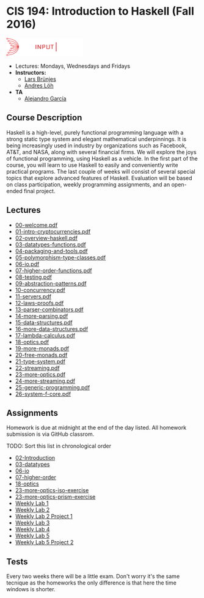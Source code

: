 # CIS 194: Introduction to Haskell (Fall 2016)

![Haskell Logo](img/IOHK_logo.webp)
+ Lectures: Mondays, Wednesdays and Fridays
+ **Instructors:**
    - [Lars Brünjes](https://iohk.io/en/team/lars-brunjes)
    - [Andres Löh](http://www.well-typed.com/people/andres/)
+ **TA**
    - [Alejandro García](https://iohk.io/en/team/alejandro-garcia)


## Course Description

Haskell is a high-level, purely functional programming language with a
strong static type system and elegant mathematical underpinnings. It is
being increasingly used in industry by organizations such as Facebook,
AT\&T, and NASA, along with several financial firms. We will explore the
joys of functional programming, using Haskell as a vehicle. In the first
part of the course, you will learn to use Haskell to easily and
conveniently write practical programs. The last couple of weeks will
consist of several special topics that explore advanced features of
Haskell. Evaluation will be based on class participation, weekly
programming assignments, and an open-ended final project.



## Lectures
- [00-welcome.pdf](../lectures/00-welcome.pdf)
- [01-intro-cryptocurrencies.pdf](../lectures/01-intro-cryptocurrencies.pdf)
- [02-overview-haskell.pdf](../lectures/02-overview-haskell.pdf)
- [03-datatypes-functions.pdf](../lectures/03-datatypes-functions.pdf)
- [04-packaging-and-tools.pdf](../lectures/04-packaging-and-tools.pdf)
- [05-polymorphism-type-classes.pdf](../lectures/05-polymorphism-type-classes.pdf)
- [06-io.pdf](../lectures/06-io.pdf)
- [07-higher-order-functions.pdf](../lectures/07-higher-order-functions.pdf)
- [08-testing.pdf](../lectures/08-testing.pdf)
- [09-abstraction-patterns.pdf](../lectures/09-abstraction-patterns.pdf)
- [10-concurrency.pdf](../lectures/10-concurrency.pdf)
- [11-servers.pdf](../lectures/11-servers.pdf)
- [12-laws-proofs.pdf](../lectures/12-laws-proofs.pdf)
- [13-parser-combinators.pdf](../lectures/13-parser-combinators.pdf)
- [14-more-parsing.pdf](../lectures/14-more-parsing.pdf)
- [15-data-structures.pdf](../lectures/15-data-structures.pdf)
- [16-more-data-structures.pdf](../lectures/16-more-data-structures.pdf)
- [17-lambda-calculus.pdf](../lectures/17-lambda-calculus.pdf)
- [18-optics.pdf](../lectures/18-optics.pdf)
- [19-more-monads.pdf](../lectures/19-more-monads.pdf)
- [20-free-monads.pdf](../lectures/20-free-monads.pdf)
- [21-type-system.pdf](../lectures/21-type-system.pdf)
- [22-streaming.pdf](../lectures/22-streaming.pdf)
- [23-more-optics.pdf](../lectures/23-more-optics.pdf)
- [24-more-streaming.pdf](../lectures/24-more-streaming.pdf)
- [25-generic-programming.pdf](../lectures/25-generic-programming.pdf)
- [26-system-f-core.pdf](../lectures/26-system-f-core.pdf)


## Assignments

Homework is due at midnight at the end of the day listed.
All homework submission is via GitHub classrom.

TODO: Sort this list in chronological order

- [02-Introduction]()
- [03-datatypes](https://classroom.github.com/a/YjmNAnkP)
- [06-io](https://classroom.github.com/a/_eDITQUZ)
- [07-higher-order](https://classroom.github.com/a/8_VyrI5G)
- [18-optics](https://classroom.github.com/a/64scxO2N)
- [23-more-optics-iso-exercise](https://classroom.github.com/a/X_vqmbZ-)
- [23-more-optics-prism-exercise](https://classroom.github.com/a/ndNOA6ql)
- [Weekly Lab 1](https://classroom.github.com/a/3-NL1Dm1)
- [Weekly Lab 2](https://classroom.github.com/a/C_4fj1Wl)
- [Weekly Lab 2 Project 1](https://classroom.github.com/g/VOXxjQGX)
- [Weekly Lab 3](https://classroom.github.com/a/DbLddfGO)
- [Weekly Lab 4](https://classroom.github.com/a/JeyoZcf9)
- [Weekly Lab 5](https://classroom.github.com/a/dbjJDHTT)
- [Weekly Lab 5 Project 2]()

## Tests

Every two weeks there will be a little exam.
Don't worry it's the same tecnique as the homeworks
the only difference is that here the time windows is shorter.
